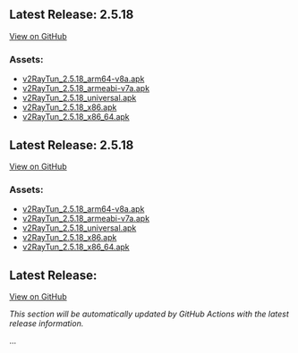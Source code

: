 ## Latest Release: 2.5.18
[View on GitHub](https://github.com/DigneZzZ/v2raytun/releases/tag/2.5.18)

### Assets:
- [v2RayTun_2.5.18_arm64-v8a.apk](https://github.com/DigneZzZ/v2raytun/releases/download/2.5.18/v2RayTun_2.5.18_arm64-v8a.apk)
- [v2RayTun_2.5.18_armeabi-v7a.apk](https://github.com/DigneZzZ/v2raytun/releases/download/2.5.18/v2RayTun_2.5.18_armeabi-v7a.apk)
- [v2RayTun_2.5.18_universal.apk](https://github.com/DigneZzZ/v2raytun/releases/download/2.5.18/v2RayTun_2.5.18_universal.apk)
- [v2RayTun_2.5.18_x86.apk](https://github.com/DigneZzZ/v2raytun/releases/download/2.5.18/v2RayTun_2.5.18_x86.apk)
- [v2RayTun_2.5.18_x86_64.apk](https://github.com/DigneZzZ/v2raytun/releases/download/2.5.18/v2RayTun_2.5.18_x86_64.apk)

## Latest Release: 2.5.18
[View on GitHub](https://github.com/DigneZzZ/v2raytun/releases/tag/2.5.18)

### Assets:
- [v2RayTun_2.5.18_arm64-v8a.apk](https://github.com/DigneZzZ/v2raytun/releases/download/2.5.18/v2RayTun_2.5.18_arm64-v8a.apk)
- [v2RayTun_2.5.18_armeabi-v7a.apk](https://github.com/DigneZzZ/v2raytun/releases/download/2.5.18/v2RayTun_2.5.18_armeabi-v7a.apk)
- [v2RayTun_2.5.18_universal.apk](https://github.com/DigneZzZ/v2raytun/releases/download/2.5.18/v2RayTun_2.5.18_universal.apk)
- [v2RayTun_2.5.18_x86.apk](https://github.com/DigneZzZ/v2raytun/releases/download/2.5.18/v2RayTun_2.5.18_x86.apk)
- [v2RayTun_2.5.18_x86_64.apk](https://github.com/DigneZzZ/v2raytun/releases/download/2.5.18/v2RayTun_2.5.18_x86_64.apk)

## Latest Release: 
[View on GitHub]()

*This section will be automatically updated by GitHub Actions with the latest release information.*

...

